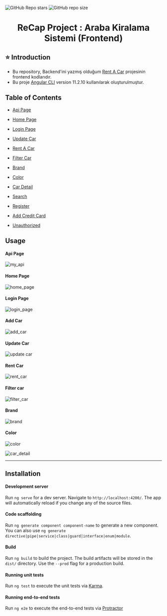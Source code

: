 ![GitHub Repo stars](https://img.shields.io/github/stars/GokhanKarakusNet/RentACar-FrontEnd?color=yellow)
![GitHub repo size](https://img.shields.io/github/repo-size/GokhanKarakusNet/RentACar-FrontEnd)


<h1 align="center">ReCap Project : Araba Kiralama Sistemi (Frontend)</h1> 

## ⭐ Introduction 
- Bu repository, Backend'ini yazmış olduğum [Rent A Car](https://github.com/GokhanKarakusNet/RentACar-BackEnd) projesinin frontend kodlarıdır.
- Bu proje [Angular CLI](https://github.com/angular/angular-cli) version 11.2.10 kullanılarak oluşturulmuştur.



## Table of Contents
- [Api Page](#api-page)
- [Home Page](#home-page)
- [Login Page](#login-page)
- [Update Car](#update-car)
- [Rent A Car](#rent-car)
- [Filter Car](#filter-car)
- [Brand](#brand)
- [Color](#color)
- [Car Detail](#car-detail)

- [Search](#search)
- [Register](#register)
- [Add Credit Card](#add-credit-card)
- [Unauthorized](#unauthorized)




## Usage

#### Api Page
![my_api](https://user-images.githubusercontent.com/79168352/117521862-b88ca380-afb8-11eb-9578-3bfba329c662.gif)


#### Home Page
![home_page](https://user-images.githubusercontent.com/79168352/117522340-76b12c80-afbb-11eb-9a8a-c4fa97b0444b.gif)


#### Login Page
![login_page](https://user-images.githubusercontent.com/79168352/117522457-2eded500-afbc-11eb-8093-23b58a69fb4d.gif)

#### Add Car
![add_car](https://user-images.githubusercontent.com/79168352/117522586-f7245d00-afbc-11eb-83dd-c6ff54a32d67.gif)

#### Update Car
![update car](https://user-images.githubusercontent.com/79168352/117524257-728a0c80-afc5-11eb-85b3-df6b48f5006a.gif)


#### Rent Car
![rent_car](https://user-images.githubusercontent.com/79168352/117524941-9bf86780-afc8-11eb-8dee-cb56b311b785.gif)



#### Filter car
![filter_car](https://user-images.githubusercontent.com/79168352/117525174-a9622180-afc9-11eb-8a37-d713b30ed772.gif)



#### Brand
![brand](https://user-images.githubusercontent.com/79168352/117525289-28eff080-afca-11eb-991b-96bb057cabec.gif)

#### Color
![color](https://user-images.githubusercontent.com/79168352/117525365-a156b180-afca-11eb-95ce-39d37e7ce67c.gif)


![car_detail](https://user-images.githubusercontent.com/79168352/117525487-3659aa80-afcb-11eb-8b87-75608086065e.gif)


<hr>

## Installation

#### Development server

Run `ng serve` for a dev server. Navigate to `http://localhost:4200/`. The app will automatically reload if you change any of the source files.

#### Code scaffolding

Run `ng generate component component-name` to generate a new component. You can also use `ng generate directive|pipe|service|class|guard|interface|enum|module`.

#### Build

Run `ng build` to build the project. The build artifacts will be stored in the `dist/` directory. Use the `--prod` flag for a production build.

#### Running unit tests

Run `ng test` to execute the unit tests via [Karma](https://karma-runner.github.io).

#### Running end-to-end tests

Run `ng e2e` to execute the end-to-end tests via [Protractor](http://www.protractortest.org/)

